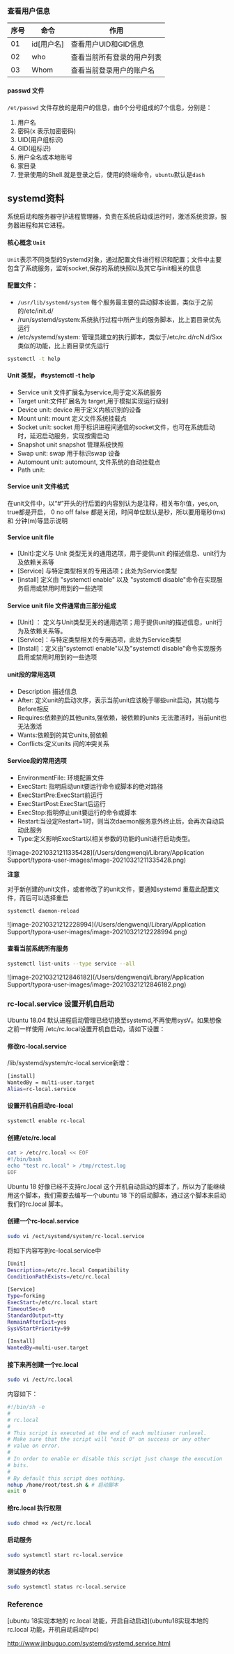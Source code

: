 ### 查看用户信息

| 序号 | 命令       | 作用                       |
| ---- | ---------- | -------------------------- |
| 01   | id[用户名] | 查看用户UID和GID信息       |
| 02   | who        | 查看当前所有登录的用户列表 |
| 03   | Whom       | 查看当前登录用户的账户名   |

#### passwd 文件

`/et/passwd` 文件存放的是用户的信息，由6个分号组成的7个信息，分别是：

1. 用户名
2. 密码(x 表示加密密码)
3. UID(用户组标识)
4. GID(组标识)
5. 用户全名或本地账号
6. 家目录
7. 登录使用的Shell.就是登录之后，使用的终端命令，`ubuntu`默认是`dash`







## systemd资料

系统启动和服务器守护进程管理器，负责在系统启动或运行时，激活系统资源，服务器进程和其它进程。

#### 核心概念 `Unit`

`Unit`表示不同类型的Systemd对象，通过配置文件进行标识和配置；文件中主要包含了系统服务，监听socket,保存的系统快照以及其它与init相关的信息

#### 配置文件：

- `/usr/lib/systemd/system` 每个服务最主要的启动脚本设置，类似于之前的/etc/init.d/
- /run/systemd/system:系统执行过程中所产生的服务脚本，比上面目录优先运行
- /etc/systemd/system: 管理员建立的执行脚本，类似于/etc/rc.d/rcN.d/Sxx 类似的功能，比上面目录优先运行

```bash
systemctl -t help
```

#### Unit 类型， #systemctl -t help

- Service unit 文件扩展名为service,用于定义系统服务
- Target unit:文件扩展名为 target,用于模拟实现运行级别
- Device unit: device 用于定义内核识别的设备
- Mount unit: mount 定义文件系统挂载点
- Socket unit: socket 用于标识进程间通信的socket文件，也可在系统启动时，延迟启动服务，实现按需启动
- Snapshot unit snapshot 管理系统快照
- Swap unit: swap 用于标识swap 设备
- Automount unit: automount, 文件系统的自动挂载点
- Path unit:

#### Service unit 文件格式

在unit文件中，以“#”开头的行后面的内容别认为是注释，相关布尔值，yes,on, true都是开启， 0 no off false 都是关闭，时间单位默认是秒，所以要用毫秒(ms)和 分钟(m)等显示说明

#### Service unit file 

- [Unit]:定义与 Unit 类型无关的通用选项，用于提供unit 的描述信息、unit行为及依赖关系等
- \[Service] 与特定类型相关的专用选项；此处为Service类型
- \[install] 定义由 "systemctl enable" 以及 "systemctl disable"命令在实现服务启用或禁用时用到的一些选项

#### Service unit file 文件通常由三部分组成

- [Unit] ： 定义与Unit类型无关的通用选项；用于提供unit的描述信息，unit行为及依赖关系等。
- [Service]：与特定类型相关的专用选项，此处为Service类型
- [Install]：定义由"systemctl enable"以及"systemctl disable"命令实现服务启用或禁用时用到的一些选项

#### unit段的常用选项

- Description 描述信息
- After: 定义unit的启动次序，表示当前unit应该晚于哪些unit启动，其功能与Before相反
- Requires:依赖到的其他units,强依赖，被依赖的units 无法激活时，当前unit也无法激活
- Wants:依赖到的其它units,弱依赖
- Conflicts:定义units 间的冲突关系

#### Service段的常用选项

- EnvironmentFile: 环境配置文件
- ExecStart: 指明启动unit要运行命令或脚本的绝对路径
- ExecStartPre:ExecStart前运行
- ExecStartPost:ExecStart后运行
- ExecStop:指明停止unit要运行的命令或脚本
- Restart:当设定Restart=1时，则当次daemon服务意外终止后，会再次自动启动此服务
- Type:定义影响ExecStart以相关参数的功能的unit进行启动类型。

![image-20210321211335428](/Users/dengwenqi/Library/Application Support/typora-user-images/image-20210321211335428.png)

**注意**

对于新创建的unit文件，或者修改了的unit文件，要通知systemd 重载此配置文件，而后可以选择重启

```bash
systemctl daemon-reload
```

![image-20210321212228994](/Users/dengwenqi/Library/Application Support/typora-user-images/image-20210321212228994.png)

#### 查看当前系统所有服务

```bash
systemctl list-units --type service --all
```

![image-20210321212846182](/Users/dengwenqi/Library/Application Support/typora-user-images/image-20210321212846182.png)





### rc-local.service 设置开机自启动

Ubuntu 18.04 默认进程启动管理已经切换至systemd,不再使用sysV。如果想像之前一样使用 /etc/rc.local设置开机自启动，请如下设置：

#### 修改rc-local.service

/lib/systemd/system/rc-local.service新增：

```bash
[install]
WantedBy = multi-user.target
Alias=rc-local.service
```

#### 设置开机自启动rc-local

```bash
systemctl enable rc-local
```

#### 创建/etc/rc.local

```bash
cat > /etc/rc.local << EOF
#!/bin/bash
echo "test rc.local" > /tmp/rctest.log
EOF
```

Ubuntu 18 好像已经不支持rc.local 这个开机自动启动的脚本了，所以为了能继续用这个脚本，我们需要去编写一个ubuntu 18 下的启动脚本，通过这个脚本来启动我们的rc.local 脚本。

#### 创建一个rc-local.service

```bash
sudo vi /ect/systemd/system/rc-local.service
```

将如下内容写到rc-local.service中

```bash
[Unit]
Description=/etc/rc.local Compatibility
ConditionPathExists=/etc/rc.local
 
[Service]
Type=forking
ExecStart=/etc/rc.local start
TimeoutSec=0
StandardOutput=tty
RemainAfterExit=yes
SysVStartPriority=99
 
[Install]
WantedBy=multi-user.target
```

#### 接下来再创建一个rc.local

```bash
sudo vi /ect/rc.local
```

内容如下：

```bash
#!/bin/sh -e
#
# rc.local
#
# This script is executed at the end of each multiuser runlevel.
# Make sure that the script will "exit 0" on success or any other
# value on error.
#
# In order to enable or disable this script just change the execution
# bits.
#
# By default this script does nothing.
nohup /home/root/test.sh & # 启动脚本
exit 0
```

#### 给rc.local 执行权限

```bash
sudo chmod +x /ect/rc.local
```

#### 启动服务

```bash
sudo systemctl start rc-local.service
```

#### 测试服务的状态

```bash
sudo systemctl status rc-local.service
```



### Reference

[ubuntu 18实现本地的 rc.local 功能，开启自动启动](ubuntu18实现本地的 rc.local 功能，开机自动启动frpc)

http://www.jinbuguo.com/systemd/systemd.service.html























